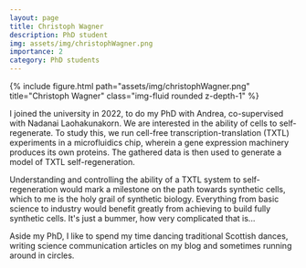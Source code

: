 ```yaml
---
layout: page
title: Christoph Wagner
description: PhD student
img: assets/img/christophWagner.png
importance: 2
category: PhD students
---
```


{% include figure.html path="assets/img/christophWagner.png" title="Christoph Wagner" class="img-fluid rounded z-depth-1" %}

I joined the university in 2022, to do my PhD with Andrea, co-supervised with Nadanai Laohakunakorn. We are interested in the ability of cells to self-regenerate. To study this, we run cell-free transcription-translation (TXTL) experiments in a microfluidics chip, wherein a gene expression machinery produces its own proteins. The gathered data is then used to generate a model of TXTL self-regeneration. 

Understanding and controlling the ability of a TXTL system to self-regeneration would mark a milestone on the path towards synthetic cells, which to me is the holy grail of synthetic biology. Everything from basic science to industry would benefit greatly from achieving to build fully synthetic cells. It's just a bummer, how very complicated that is...

Aside my PhD, I like to spend my time dancing traditional Scottish dances, writing science communication articles on my blog and sometimes running around in circles.